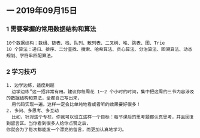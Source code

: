 
## 一 2019年09月15日

### 1 需要掌握的常用数据结构和算法

```pwd
10个数据结构：数组、链表、栈、队列、散列表、二叉树、堆、跳表、图、Trie
10 个算法：递归、排序、二分查找、搜索、哈希算法、贪心算法、分治算法、回溯算法、动态规划、字符串匹配算法。
```

### 2 学习技巧

```pwd
1. 边学边练，适度刷题
  边学边练”这一招非常有用。建议你每周花 1～2 个小时的时间，集中把这周的三节内容涉及的数据结构和算法，全都自己写出来，
  用代码实现一遍。这样一定会比单纯地看或者听的效果要好很多！
2. 多问、多思考、多互动 
  比如，针对这个专栏，你就可以设立这样一个目标：每节课后的思考题都认真思考，并且回复到留言区。当你看到很多人给你点赞之后，
你就会为了每次都能发一个漂亮的留言，而更加认真地学习。
```
